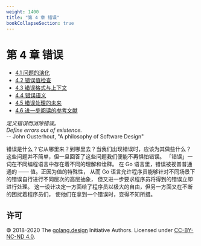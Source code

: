 ```yaml
---
weight: 1400
title: "第 4 章 错误"
bookCollapseSection: true
---
```


# 第 4 章 错误

- [4.1 问题的演化](./value.md)
- [4.2 错误值检查](./inspect.md)
- [4.3 错误格式与上下文](./context.md)
- [4.4 错误语义](./semantics.md)
- [4.5 错误处理的未来](./future.md)
- [4.6 进一步阅读的参考文献](./ref.md)

<div class="quote">
<i class="quote-mark fas fa-thumbtack"></i>
<I>定义错误而消除错误。</I></br>
<I>Define errors out of existence.</I></br>
<div class="quote-right">
-- John Ousterhout, "A philosophy of Software Design"
</div>
</div>

错误是什么？它从哪里来？到哪里去？当我们出现错误时，应该为其做些什么？
这些问题并不简单，但一旦回答了这些问题我们便能不再惧怕错误。
「错误」一词在不同编程语言中存在着不同的理解和诠释。
在 Go 语言里，错误被视普普通通的 —— 值。正因为值的特殊性，
从而 Go 语言允许程序员能够针对不同场景下的错误自行进行不同层次的高层抽象，
但又进一步要求程序员将得到的错误立即进行处理。
这一设计决定一方面给了程序员以极大的自由，但另一方面又在不断的困扰着程序员们，
使他们在拿到一个错误时，变得不知所措。

## 许可

&copy; 2018-2020 The [golang.design](https://golang.design) Initiative Authors. Licensed under [CC-BY-NC-ND 4.0](https://creativecommons.org/licenses/by-nc-nd/4.0/).
